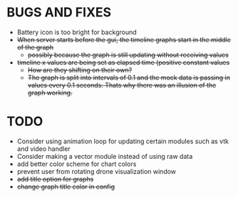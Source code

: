 # BUGS AND FIXES
- Battery icon is too bright for background  
- ~~When server starts before the gui, the timeline graphs start in the middle of the graph~~
   - ~~possibly because the graph is still updating without receiving values~~
- ~~timeline x values are being set as elapsed time (positive constant values~~
   - ~~How are they shifting on their own?~~
   - ~~The graph is split into intervals of 0.1 and the mock data is passing in values every 0.1 seconds. Thats why there was an illusion of the graph working.~~

# TODO
- Consider using animation loop for updating certain modules such as vtk and video handler
- Consider making a vector module instead of using raw data
- add better color scheme for chart colors
- prevent user from rotating drone visualization window
- ~~add title option for graphs~~
- ~~change graph title color in config~~